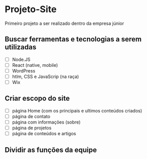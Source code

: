 # Projeto-Site
Primeiro projeto a ser realizado dentro da empresa júnior

Buscar ferramentas e tecnologias a serem utilizadas
---------
- [ ] Node.JS
- [ ] React (native, mobile)
- [ ] WordPress
- [ ] htlm, CSS e JavaScrip (na raça)
- [ ] Wix

Criar escopo do site
----------
- [ ] página Home (com os principais e ultimos conteúdos criados)
- [ ] página de contato
- [ ] página com informações (sobre)
- [ ] página de projetos
- [ ] página de conteúdos e artigos

Dividir as funções da equipe
---------
